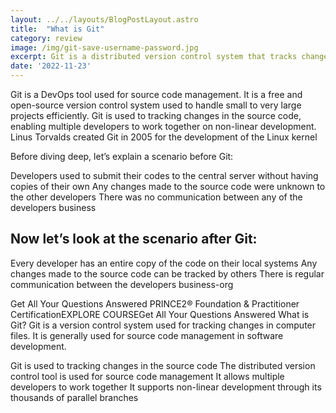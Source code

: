 ```yaml
---
layout: ../../layouts/BlogPostLayout.astro
title:  "What is Git"
category: review
image: /img/git-save-username-password.jpg
excerpt: Git is a distributed version control system that tracks changes in any set of computer files, usually used for coordinating work among programmers who are collaboratively developing source code during software development. 
date: '2022-11-23'
---
```

Git is a DevOps tool used for source code management. It is a free and open-source version control system used to handle small to very large projects efficiently. Git is used to tracking changes in the source code, enabling multiple developers to work together on non-linear development. Linus Torvalds created Git in 2005 for the development of the Linux kernel

Before diving deep, let’s explain a scenario before Git:

Developers used to submit their codes to the central server without having copies of their own
Any changes made to the source code were unknown to the other developers
There was no communication between any of the developers
business

## Now let’s look at the scenario after Git:

Every developer has an entire copy of the code on their local systems
Any changes made to the source code can be tracked by others
There is regular communication between the developers
business-org

Get All Your Questions Answered
PRINCE2® Foundation & Practitioner CertificationEXPLORE COURSEGet All Your Questions Answered
What is Git?
Git is a version control system used for tracking changes in computer files. It is generally used for source code management in software development.

Git is used to tracking changes in the source code
The distributed version control tool is used for source code management
It allows multiple developers to work together
It supports non-linear development through its thousands of parallel branches